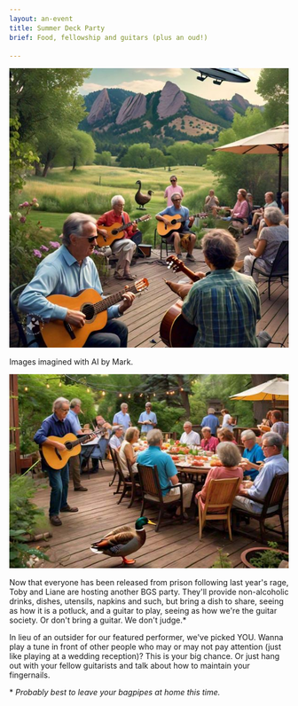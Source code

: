 ```yaml
---
layout: an-event
title: Summer Deck Party
brief: Food, fellowship and guitars (plus an oud!)

---
```

![Deck Party View](/pics/20240729-DeckPartyFlatirons.jpg)

Images imagined with AI by Mark.

![Deck Party Dinner](/pics/20240729-DeckPartyDinner.jpg)

Now that everyone has been released from prison following last year's rage, Toby and Liane are hosting another BGS party. They'll provide non-alcoholic drinks, dishes, utensils, napkins and such, but bring a dish to share, seeing as how it is a potluck, and a guitar to play, seeing as how we're the guitar society. Or don't bring a guitar. We don't judge.\*

In lieu of an outsider for our featured performer, we've picked YOU. Wanna play a tune in front of other people who may or may not pay attention (just like playing at a wedding reception)? This is your big chance. Or just hang out with your fellow guitarists and talk about how to maintain your fingernails.

\* *Probably best to leave your bagpipes at home this time.*
 
